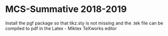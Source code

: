 # MCS-Summative 2018-2019

Install the pgf package so that tikz.sty is not missing and the .tek file can be compiled to pdf in the Latex - Miktex TeXworks editor
